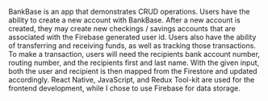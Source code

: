 BankBase is an app that demonstrates CRUD operations. Users have the ability to create a new account with BankBase. After a new account is created,
they may create new checkings / savings accounts that are associated with the Firebase generated user id. Users also have the ability of transferring and receiving 
funds, as well as tracking those transactions. To make a transaction, users will need the recipients bank account number, routing number, and the recipients first and last name. With the given input, both the user and recipient is then mapped from the Firestore and updated accordingly. React Native, JavaScript, and Redux Tool-kit are used for the frontend development, while I chose to use Firebase for data storage.
